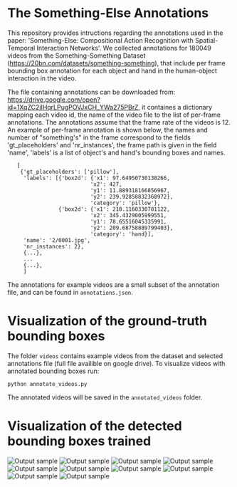 # The Something-Else Annotations
This repository provides intructions regarding the annotations used in the paper: 'Something-Else: Compositional Action Recognition with Spatial-Temporal Interaction Networks'.
We collected annotations for 180049 videos from the Something-Something Dataset (https://20bn.com/datasets/something-something), that include per frame bounding box annotation for each object and hand in the human-object interaction in the video.

The file containing annotations can be downloaded from:
https://drive.google.com/open?id=1XqZC2jIHqrLPugPOVJxCH_YWa275PBrZ,
it containes a dictionary mapping each video id, the name of the video file to the list of per-frame annotations. The annotations assume that the frame rate of the videos is 12.
An example of per-frame annotation is shown below, the names and number of "something's" in the frame correspond to the fields
'gt_placeholders' and 'nr_instances', the frame path is given in the field 'name', 'labels' is a list of object's and hand's bounding boxes and names.

```
   [
    {'gt_placeholders': ['pillow'],
     'labels': [{'box2d': {'x1': 97.64950730138266,
                          'x2': 427,
                          'y1': 11.889318166856967,
                          'y2': 239.92858832368972},
                          'category': 'pillow'},
                {'box2d': {'x1': 210.1160330781122,
                          'x2': 345.4329005999551,
                          'y1': 78.65516045335991,
                          'y2': 209.68758889799403},
                          'category': 'hand}],
     'name': '2/0001.jpg',
     'nr_instances': 2}, 
     {...},
     ...
     {...},
     ]
```
The annotations for example videos are a small subset of the annotation file, and can be found in `annotations.json`.

# Visualization of the ground-truth bounding boxes
The folder `videos` contains example videos from the dataset and selected annotations file (full file availible on google drive). To visualize videos with annotated bounding boxes run:

```python annotate_videos.py```

The annotated videos will be saved in the `annotated_videos` folder.

# Visualization of the detected bounding boxes trained

![Output sample](https://github.com/joaanna/something_else/blob/master/videos/tracking_annotations/10015.gif)
![Output sample](https://github.com/joaanna/something_else/blob/master/videos/tracking_annotations/130153.gif)
![Output sample](https://github.com/joaanna/something_else/blob/master/videos/tracking_annotations/154439.gif)
![Output sample](https://github.com/joaanna/something_else/blob/master/videos/tracking_annotations/174270.gif)
![Output sample](https://github.com/joaanna/something_else/blob/master/videos/tracking_annotations/17628.gif)
![Output sample](https://github.com/joaanna/something_else/blob/master/videos/tracking_annotations/21037.gif)
![Output sample](https://github.com/joaanna/something_else/blob/master/videos/tracking_annotations/24719.gif)
![Output sample](https://github.com/joaanna/something_else/blob/master/videos/tracking_annotations/31061.gif)
![Output sample](https://github.com/joaanna/something_else/blob/master/videos/tracking_annotations/31156.gif)
![Output sample](https://github.com/joaanna/something_else/blob/master/videos/tracking_annotations/35176.gif)
